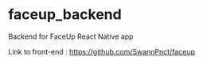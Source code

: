 # faceup_backend
Backend for FaceUp React Native app

Link to front-end : https://github.com/SwannPnct/faceup
